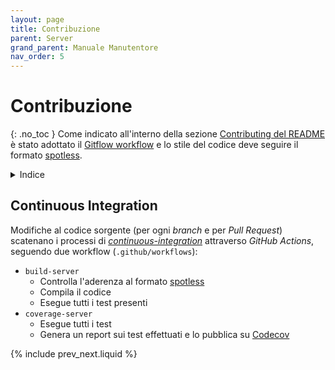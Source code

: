 ```yaml
---
layout: page
title: Contribuzione
parent: Server
grand_parent: Manuale Manutentore
nav_order: 5
---
```


# Contribuzione
{: .no_toc }
Come indicato all'interno della sezione [Contributing del README](https://github.com/SwevenSoftware/BlockCOVID-server#contributing) è stato adottato il [Gitflow workflow](https://www.atlassian.com/git/tutorials/comparing-workflows/gitflow-workflow) e lo stile del codice deve seguire il formato [spotless](/manutentore/server/tecnologie#spotless).

<details closed markdown="block">
  <summary>
    Indice
  </summary>
  {: .text-delta }
1. TOC
{:toc}
</details>

## Continuous Integration

Modifiche al codice sorgente (per ogni _branch_ e per _Pull Request_) scatenano i processi di [_continuous-integration_](/glossario#continuous-integration) attraverso _GitHub Actions_, seguendo due workflow (`.github/workflows`):
- `build-server`
    - Controlla l'aderenza al formato [spotless](/manutentore/server/tecnologie#spotless)
    - Compila il codice
    - Esegue tutti i test presenti
- `coverage-server`
    - Esegue tutti i test
    - Genera un report sui test effettuati e lo pubblica su [Codecov](https://app.codecov.io/gh/SwevenSoftware/BlockCOVID-server)

{% include prev_next.liquid %}
